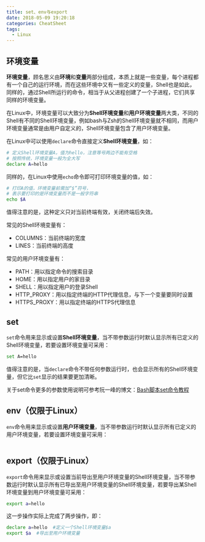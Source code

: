 ```yaml
---
title: set、env与export
date: 2018-05-09 19:20:18
categories: CheatSheet
tags:
  - Linux
---
```


## 环境变量

**环境变量**，顾名思义由**环境**和**变量**两部分组成，本质上就是一些变量，每个进程都有一个自己的运行环境，而在这些环境中又有一些定义的变量，Shell也是如此，同样的，通过Shell所运行的命令，相当于从父进程创建了一个子进程，它们共享同样的环境变量。

在Linux中，环境变量可以大致分为**Shell环境变量**和**用户环境变量**两大类，不同的Shell有不同的Shell环境变量，例如bash与Zsh的Shell环境变量就不相同，而用户环境变量通常是由用户自定义的，Shell环境变量包含了用户环境变量。

在Linux中可以使用`declare`命令直接定义**Shell环境变量**，如：

```bash
# 定义Shell环境变量A，值为hello，注意等号两边不能有空格
# 按照传统，环境变量一般为全大写
declare A=hello
```

同样的，在Linux中使用`echo`命令即可打印环境变量的值，如：

```bash
# 打印A的值，环境变量前需加“$”符号，
# 表示要打印的是环境变量而不是一般字符串
echo $A
```

值得注意的是，这种定义只对当前终端有效，关闭终端后失效。

常见的Shell环境变量有：

- COLUMNS：当前终端的宽度
- LINES：当前终端的高度

常见的用户环境变量有：

- PATH：用以指定命令的搜索目录
- HOME：用以指定用户的家目录
- SHELL：用以指定用户的登录Shell
- HTTP_PROXY：用以指定终端的HTTP代理信息，与下一个变量要同时设置
- HTTPS_PROXY：用以指定终端的HTTPS代理信息

<!-- more -->

## set

`set`命令用来显示或设置**Shell环境变量**，当不带参数运行时默认显示所有已定义的Shell环境变量，若要设置环境变量可采用：

```bash
set A=hello
```

值得注意的是，当`declare`命令不带任何参数运行时，也会显示所有的Shell环境变量，但它比`set`显示的结果要更加清晰。

关于set命令更多的参数使用说明可参考阮一峰的博文：[Bash脚本set命令教程](http://www.ruanyifeng.com/blog/2017/11/bash-set.html)

## env（仅限于Linux）

`env`命令用来显示或设置**用户环境变量**，当不带参数运行时默认显示所有已定义的用户环境变量，若要设置环境变量可采用：

```bash

```

## export（仅限于Linux）

`export`命令用来显示或设置当前导出至用户环境变量的Shell环境变量，当不带参数运行时默认显示所有已导出至用户环境变量的Shell环境变量，若要导出某Shell环境变量到用户环境变量可采用：

```bash
export a=hello
```

这一步操作实际上完成了两步操作，即：

```bash
declare a=hello  #定义一个Shell环境变量$a
export $a  #导出至用户环境变量
```
